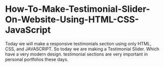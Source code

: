 # How-To-Make-Testimonial-Slider-On-Website-Using-HTML-CSS-JavaScript

Today we will make a responsive testimonials section using only HTML, CSS, and JAVASCRIPT. So today we are making a Testimonial Slider. Which have a very modern design. testimonial sections are very important in personal portfolios these days.
